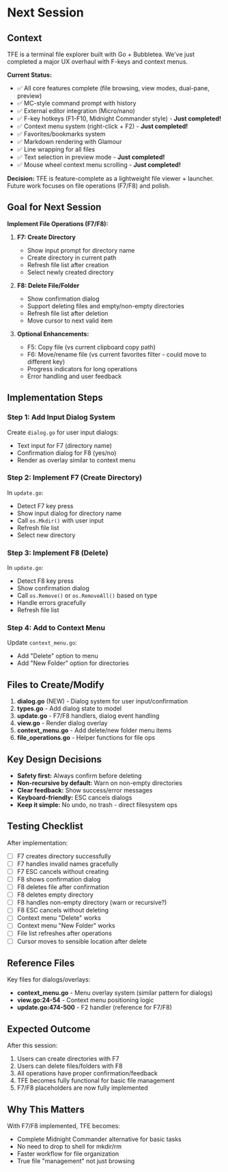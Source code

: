 # Next Session

## Context
TFE is a terminal file explorer built with Go + Bubbletea. We've just completed a major UX overhaul with F-keys and context menus.

**Current Status:**
- ✅ All core features complete (file browsing, view modes, dual-pane, preview)
- ✅ MC-style command prompt with history
- ✅ External editor integration (Micro/nano)
- ✅ F-key hotkeys (F1-F10, Midnight Commander style) - **Just completed!**
- ✅ Context menu system (right-click + F2) - **Just completed!**
- ✅ Favorites/bookmarks system
- ✅ Markdown rendering with Glamour
- ✅ Line wrapping for all files
- ✅ Text selection in preview mode - **Just completed!**
- ✅ Mouse wheel context menu scrolling - **Just completed!**

**Decision:** TFE is feature-complete as a lightweight file viewer + launcher. Future work focuses on file operations (F7/F8) and polish.

## Goal for Next Session

**Implement File Operations (F7/F8):**

1. **F7: Create Directory**
   - Show input prompt for directory name
   - Create directory in current path
   - Refresh file list after creation
   - Select newly created directory

2. **F8: Delete File/Folder**
   - Show confirmation dialog
   - Support deleting files and empty/non-empty directories
   - Refresh file list after deletion
   - Move cursor to next valid item

3. **Optional Enhancements:**
   - F5: Copy file (vs current clipboard copy path)
   - F6: Move/rename file (vs current favorites filter - could move to different key)
   - Progress indicators for long operations
   - Error handling and user feedback

## Implementation Steps

### Step 1: Add Input Dialog System
Create `dialog.go` for user input dialogs:
- Text input for F7 (directory name)
- Confirmation dialog for F8 (yes/no)
- Render as overlay similar to context menu

### Step 2: Implement F7 (Create Directory)
In `update.go`:
- Detect F7 key press
- Show input dialog for directory name
- Call `os.Mkdir()` with user input
- Refresh file list
- Select new directory

### Step 3: Implement F8 (Delete)
In `update.go`:
- Detect F8 key press
- Show confirmation dialog
- Call `os.Remove()` or `os.RemoveAll()` based on type
- Handle errors gracefully
- Refresh file list

### Step 4: Add to Context Menu
Update `context_menu.go`:
- Add "Delete" option to menu
- Add "New Folder" option for directories

## Files to Create/Modify

1. **dialog.go** (NEW) - Dialog system for user input/confirmation
2. **types.go** - Add dialog state to model
3. **update.go** - F7/F8 handlers, dialog event handling
4. **view.go** - Render dialog overlay
5. **context_menu.go** - Add delete/new folder menu items
6. **file_operations.go** - Helper functions for file ops

## Key Design Decisions

- **Safety first:** Always confirm before deleting
- **Non-recursive by default:** Warn on non-empty directories
- **Clear feedback:** Show success/error messages
- **Keyboard-friendly:** ESC cancels dialogs
- **Keep it simple:** No undo, no trash - direct filesystem ops

## Testing Checklist

After implementation:
- [ ] F7 creates directory successfully
- [ ] F7 handles invalid names gracefully
- [ ] F7 ESC cancels without creating
- [ ] F8 shows confirmation dialog
- [ ] F8 deletes file after confirmation
- [ ] F8 deletes empty directory
- [ ] F8 handles non-empty directory (warn or recursive?)
- [ ] F8 ESC cancels without deleting
- [ ] Context menu "Delete" works
- [ ] Context menu "New Folder" works
- [ ] File list refreshes after operations
- [ ] Cursor moves to sensible location after delete

## Reference Files

Key files for dialogs/overlays:
- **context_menu.go** - Menu overlay system (similar pattern for dialogs)
- **view.go:24-54** - Context menu positioning logic
- **update.go:474-500** - F2 handler (reference for F7/F8)

## Expected Outcome

After this session:
1. Users can create directories with F7
2. Users can delete files/folders with F8
3. All operations have proper confirmation/feedback
4. TFE becomes fully functional for basic file management
5. F7/F8 placeholders are now fully implemented

## Why This Matters

With F7/F8 implemented, TFE becomes:
- Complete Midnight Commander alternative for basic tasks
- No need to drop to shell for mkdir/rm
- Faster workflow for file organization
- True file "management" not just browsing
